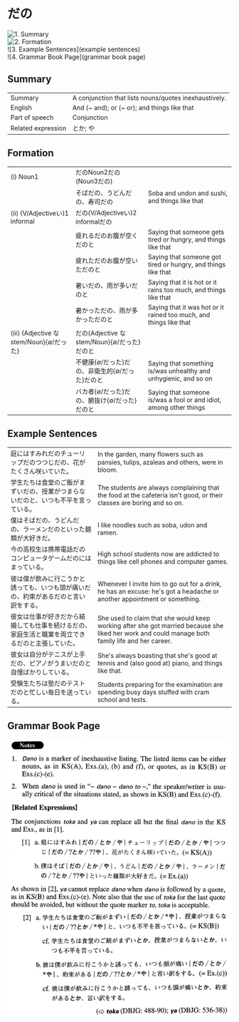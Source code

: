 # だの

![1. Summary](summary)<br>
![2. Formation](formation)<br>
![3. Example Sentences](example sentences)<br>
![4. Grammar Book Page](grammar book page)<br>


## Summary

<table><tr>   <td>Summary</td>   <td>A conjunction that lists nouns/quotes inexhaustively.</td></tr><tr>   <td>English</td>   <td>And (~ and); or (~ or); and things like that</td></tr><tr>   <td>Part of speech</td>   <td>Conjunction</td></tr><tr>   <td>Related expression</td>   <td>とか; や</td></tr></table>

## Formation

<table class="table"><tbody><tr class="tr head"><td class="td"><span class="numbers">(i)</span> <span class="bold">Noun<span class="subscript">1</span></span></td><td class="td"><span class="concept">だの</span><span>Noun<span class="subscript">2</span></span><span class="concept">だの</span><span>(Noun<span class="subscript">3</span></span><span class="concept">だの</span><span>)</span> </td><td class="td"></td></tr><tr class="tr"><td class="td"></td><td class="td"><span>そば</span><span class="concept">だの</span><span>、うどん</span><span class="concept">だの</span><span>、寿司</span><span class="concept">だの</span></td><td class="td"><span>Soba and undon and sushi, and things like that</span></td></tr><tr class="tr head"><td class="td"><span class="numbers">(ii)</span> <span class="bold">{V/Adjectiveい}1 informal</span></td><td class="td"><span class="concept">だの</span><span>{V/Adjectiveい}2 informal</span><span class="concept">だの</span></td><td class="td"></td></tr><tr class="tr"><td class="td"></td><td class="td"><span>疲れる</span><span class="concept">だの</span><span>お腹が空く</span><span class="concept">だの</span><span>と</span></td><td class="td"><span>Saying that someone gets tired or hungry, and things like that</span></td></tr><tr class="tr"><td class="td"></td><td class="td"><span>疲れた</span><span class="concept">だの</span><span>お腹が空いた</span><span class="concept">だの</span><span>と</span></td><td class="td"><span>Saying that someone got tired or hungry, and things like that</span></td></tr><tr class="tr"><td class="td"></td><td class="td"><span>暑い</span><span class="concept">だの</span><span>、雨が多い</span><span class="concept">だの</span><span>と</span></td><td class="td"><span>Saying that it is hot or it rains too much, and things like that</span></td></tr><tr class="tr"><td class="td"></td><td class="td"><span>暑かった</span><span class="concept">だの</span><span>、雨が多かった</span><span class="concept">だの</span><span>と</span></td><td class="td"><span>Saying that it was hot or it rained too much, and things like that</span></td></tr><tr class="tr head"><td class="td"><span class="numbers">(iii)</span> <span class="bold">{Adjective な stem/Noun}{∅/だった}</span></td><td class="td"><span class="concept">だの</span><span>{Adjective な stem/Noun}{∅/だった}</span><span class="concept">だの</span><span>と</span></td><td class="td"></td></tr><tr class="tr"><td class="td"></td><td class="td"><span>不健康{∅/だった}</span><span class="concept">だの</span><span>、非衛生的{∅/だった}</span><span class="concept">だの</span><span>と</span></td><td class="td"><span>Saying that something is/was unhealthy and unhygienic, and so on</span></td></tr><tr class="tr"><td class="td"></td><td class="td"><span>バカ者{∅/だった}</span><span class="concept">だの</span><span>、腑抜け{∅/だった}</span><span class="concept">だの</span><span>と</span></td><td class="td"><span>Saying that someone is/was a fool or and idiot, among other things</span></td></tr></tbody></table>

## Example Sentences

<table><tr>   <td>庭にはすみれだのチューリップだのつつじだの、花がたくさん咲いていた。</td>   <td>In the garden, many ﬂowers such as pansies, tulips, azaleas and others, were in bloom.</td></tr><tr>   <td>学生たちは食堂のご飯がまずいだの、授業がつまらないだのと、いつも不平を言っている。</td>   <td>The students are always complaining that the food at the cafeteria isn't good, or their classes are boring and so on.</td></tr><tr>   <td>僕はそばだの、うどんだの、ラーメンだのといった麺類が大好きだ。</td>   <td>I like noodles such as soba, udon and ramen.</td></tr><tr>   <td>今の高校生は携帯電話だのコンピュータゲームだのにはまっている。</td>   <td>High school students now are addicted to things like cell phones and computer games.</td></tr><tr>   <td>彼は僕が飲みに行こうかと誘っても、いつも頭が痛いだの、約束があるだのと言い訳をする。</td>   <td>Whenever I invite him to go out for a drink, he has an excuse: he's got a headache or another appointment or something.</td></tr><tr>   <td>彼女は仕事が好きだから結婚しても仕事を続けるだの、家庭生活と職業を両立できるだのと主張していた。</td>   <td>She used to claim that she would keep working after she got married because she liked her work and could manage both family life and her career.</td></tr><tr>   <td>彼女は自分がテニスが上手だの、ピアノがうまいだのと自慢ばかりしている。</td>   <td>She's always boasting that she's good at tennis and (also good at) piano, and things like that.</td></tr><tr>   <td>受験生たちは塾だのテストだのと忙しい毎日を送っている。</td>   <td>Students preparing for the examination are spending busy days stuffed with cram school and tests.</td></tr></table>

## Grammar Book Page

![](../img/Advancedだの.png)

